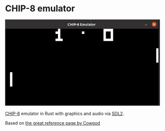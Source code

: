 # CHIP-8 emulator

![](screenshot.png)

[CHIP-8](https://en.wikipedia.org/wiki/CHIP-8) emulator in Rust with graphics and audio via [SDL2](https://docs.rs/sdl2/0.34.5/sdl2/).

Based on [the great reference page by Cowgod](http://devernay.free.fr/hacks/chip8/C8TECH10.HTM)
